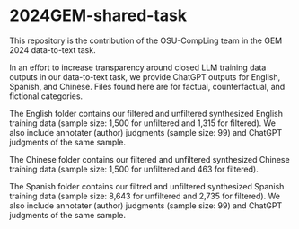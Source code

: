 # 2024GEM-shared-task
This repository is the contribution of the OSU-CompLing team in the GEM 2024 data-to-text task.

In an effort to increase transparency around closed LLM training data outputs in our data-to-text task, we provide ChatGPT outputs for English, Spanish, and Chinese. Files found here are for factual, counterfactual, and fictional categories.

The English folder contains our filtered and unfiltered synthesized English training data (sample size: 1,500 for unfiltered and 1,315 for filtered). We also include annotater (author) judgments (sample size: 99) and ChatGPT judgments of the same sample.

The Chinese folder contains our filtered and unfiltered synthesized Chinese training data (sample size: 1,500 for unfiltered and 463 for filtered).

The Spanish folder contains our filtred and unfiltered synthesized Spanish training data (sample size: 8,643 for unfiltered and 2,735 for filtered). We also include annotater (author) judgments (sample size: 99) and ChatGPT judgments of the same sample.
